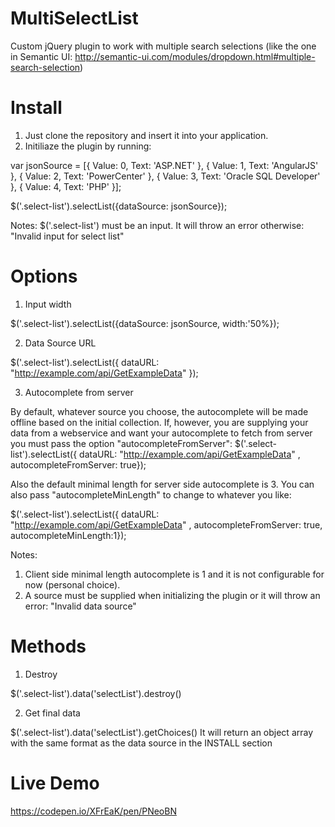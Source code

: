 # MultiSelectList

Custom jQuery plugin to work with multiple search selections (like the one in Semantic UI: http://semantic-ui.com/modules/dropdown.html#multiple-search-selection)

# Install

1. Just clone the repository and insert it into your application. 
2. Initiliaze the plugin by running: 

var jsonSource =  [{ Value: 0, Text: 'ASP.NET' }, { Value: 1, Text: 'AngularJS' }, { Value: 2, Text: 'PowerCenter' }, { Value: 3, Text: 'Oracle SQL Developer' }, { Value: 4, Text: 'PHP' }];

$('.select-list').selectList({dataSource: jsonSource});

Notes: $('.select-list') must be an input. It will throw an error otherwise: "Invalid input for select list"

# Options

1. Input width

  $('.select-list').selectList({dataSource: jsonSource, width:'50%});

2. Data Source URL

  $('.select-list').selectList({ dataURL: "http://example.com/api/GetExampleData" });

3. Autocomplete from server

  By default, whatever source you choose, the autocomplete will be made offline based on the initial collection. If, however, you are supplying your data from a webservice and want your autocomplete to fetch from server you must pass the option "autocompleteFromServer":
  $('.select-list').selectList({ dataURL: "http://example.com/api/GetExampleData"  , autocompleteFromServer: true});

  Also the default minimal length for server side autocomplete is 3. You can also pass "autocompleteMinLength" to change to whatever you like:
  
  $('.select-list').selectList({ dataURL: "http://example.com/api/GetExampleData"  , autocompleteFromServer: true, autocompleteMinLength:1});
  
Notes: 
  1. Client side minimal length autocomplete is 1 and it is not configurable for now (personal choice).
  2. A source must be supplied when initializing the plugin or it will throw an error: "Invalid data source"

# Methods

1. Destroy

  $('.select-list').data('selectList').destroy()

2. Get final data

  $('.select-list').data('selectList').getChoices()
  It will return an object array with the same format as the data source in the INSTALL section


# Live Demo

https://codepen.io/XFrEaK/pen/PNeoBN
